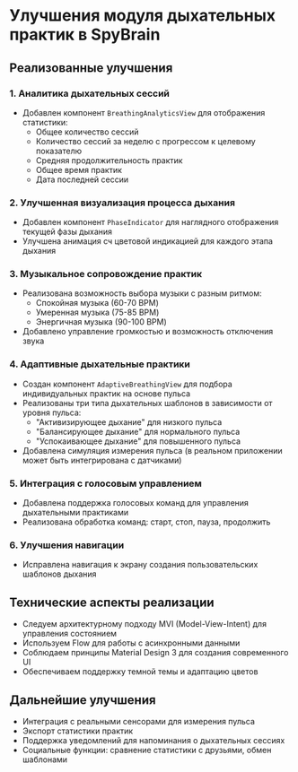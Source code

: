 # Улучшения модуля дыхательных практик в SpyBrain

## Реализованные улучшения

### 1. Аналитика дыхательных сессий
- Добавлен компонент `BreathingAnalyticsView` для отображения статистики:
  - Общее количество сессий
  - Количество сессий за неделю с прогрессом к целевому показателю
  - Средняя продолжительность практик
  - Общее время практик
  - Дата последней сессии

### 2. Улучшенная визуализация процесса дыхания
- Добавлен компонент `PhaseIndicator` для наглядного отображения текущей фазы дыхания
- Улучшена анимация сч   цветовой индикацией для каждого этапа дыхания

### 3. Музыкальное сопровождение практик
- Реализована возможность выбора музыки с разным ритмом:
  - Спокойная музыка (60-70 BPM)
  - Умеренная музыка (75-85 BPM)
  - Энергичная музыка (90-100 BPM)
- Добавлено управление громкостью и возможность отключения звука

### 4. Адаптивные дыхательные практики
- Создан компонент `AdaptiveBreathingView` для подбора индивидуальных практик на основе пульса
- Реализованы три типа дыхательных шаблонов в зависимости от уровня пульса:
  - "Активизирующее дыхание" для низкого пульса
  - "Балансирующее дыхание" для нормального пульса
  - "Успокаивающее дыхание" для повышенного пульса
- Добавлена симуляция измерения пульса (в реальном приложении может быть интегрирована с датчиками)

### 5. Интеграция с голосовым управлением
- Добавлена поддержка голосовых команд для управления дыхательными практиками
- Реализована обработка команд: старт, стоп, пауза, продолжить

### 6. Улучшения навигации
- Исправлена навигация к экрану создания пользовательских шаблонов дыхания

## Технические аспекты реализации
- Следуем архитектурному подходу MVI (Model-View-Intent) для управления состоянием
- Используем Flow для работы с асинхронными данными
- Соблюдаем принципы Material Design 3 для создания современного UI
- Обеспечиваем поддержку темной темы и адаптацию цветов

## Дальнейшие улучшения
- Интеграция с реальными сенсорами для измерения пульса
- Экспорт статистики практик
- Поддержка уведомлений для напоминания о дыхательных сессиях
- Социальные функции: сравнение статистики с друзьями, обмен шаблонами 